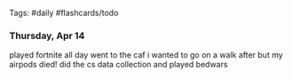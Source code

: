 Tags: #daily #flashcards/todo

### Thursday, Apr 14

played fortnite all day went to the caf i wanted to go on a walk after but my airpods died!
did the cs data collection and played bedwars

